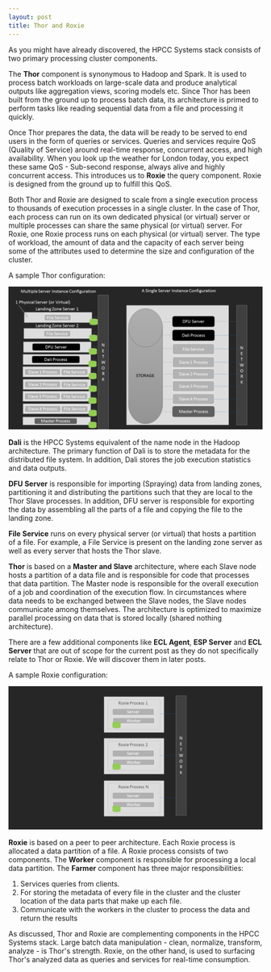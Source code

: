 ```yaml
---
layout: post
title: Thor and Roxie
---
```


As you might have already discovered, the HPCC Systems stack consists of two primary processing cluster components.

The **Thor** component is synonymous to Hadoop and Spark. It is used to process batch workloads on large-scale data and produce analytical outputs like aggregation views, scoring models etc. Since Thor has been built from the ground up to process batch data, its architecture is primed to perform tasks like reading sequential data from a file and processing it quickly.

Once Thor prepares the data, the data will be ready to be served to end users in the form of queries or services. Queries and services require QoS (Quality of Service) around real-time response, concurrent access, and high availability. When you look up the weather for London today, you expect these same QoS - Sub-second response, always alive and highly concurrent access. This introduces us to **Roxie** the query component. Roxie is designed from the ground up to fulfill this QoS.

Both Thor and Roxie are designed to scale from a single execution process to thousands of execution processes in a single cluster. In the case of Thor, each process can run on its own dedicated physical (or virtual) server or multiple processes can share the same physical (or virtual) server. For Roxie, one Roxie process runs on each physical (or virtual) server. The type of workload, the amount of data and the capacity of each server being some of the attributes used to determine the size and configuration of the cluster.

A sample Thor configuration:

![](/assets/images/Slide6.PNG)

**Dali** is the HPCC Systems equivalent of the name node in the Hadoop architecture. The primary function of Dali is to store the metadata for the distributed file system. In addition, Dali stores the job execution statistics and data outputs. 

**DFU Server** is responsible for importing (Spraying) data from landing zones, partitioning it and distributing the partitions such that they are local to the Thor Slave processes. In addition, DFU server is responsible for exporting the data by assembling all the parts of a file and copying the file to the landing zone.  

**File Service** runs on every physical server (or virtual) that hosts a partition of a file. For example, a File Service is present on the landing zone server as well as every server that hosts the Thor slave. 

**Thor** is based on a **Master and Slave** architecture, where each Slave node hosts a partition of a data file and is responsible for code that processes that data partition. The Master node is responsible for the overall execution of a job and coordination of the execution flow. In circumstances where data needs to be exchanged between the Slave nodes, the Slave nodes communicate among themselves. The architecture is optimized to maximize parallel processing on data that is stored locally (shared nothing architecture).

There are a few additional components like **ECL Agent**, **ESP Server** and **ECL Server** that are out of scope for the current post as they do not specifically relate to Thor or Roxie. We will discover them in later posts.

A sample Roxie configuration:

![](/assets/images/Slide7.PNG)


**Roxie** is based on a peer to peer architecture. Each Roxie process is allocated a data partition of a file. A Roxie process consists of two components. The **Worker** component is responsible for processing a local data partition.  The **Farmer** component has three major responsibilities:

1. Services queries from clients.
1. For storing the metadata of every file in the cluster and the cluster location of the data parts that make up each file. 
1. Communicate with the workers in the cluster to process the data and return the results

As discussed, Thor and Roxie are complementing components in the HPCC Systems stack. Large batch data manipulation - clean, normalize, transform, analyze - is Thor's strength. Roxie, on the other hand, is used to surfacing Thor's analyzed data as queries and services for real-time consumption.



